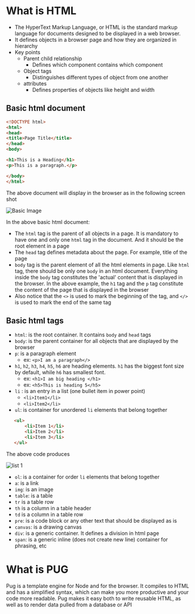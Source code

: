 # What is HTML
- The HyperText Markup Language, or HTML is the standard markup language for documents designed to be displayed in a web browser. 
- It defines objects in a browser page and how they are organized in hierarchy
- Key points
  - Parent child relationship
    - Defines which component contains which component
  - Object tags
    - Distinguishes different types of object from one another
  - attributes
    - Defines properties of objects like height and width
## Basic html document

```html
<!DOCTYPE html>
<html>
<head>
<title>Page Title</title>
</head>
<body>

<h1>This is a Heading</h1>
<p>This is a paragraph.</p>

</body>
</html>
```
The above document will display in the browser as in the following screen shot

![Basic Image]({{site.url}}/images/html1.png)

In the above basic html document:
- The `html` tag is the parent of all objects in a page. It is mandatory to have one and only one `html` tag in the document. And it should be the root element in a page
- The `head` tag defines metadata about the page. For example, title of the page
- `body` tag is the parent element of all the html elements in  page. Like `html` tag, there should be only one `body` in an html document. Everything inside the `body` tag constitutes the 'actual' content that is displayed in the browser. In the above example, the `h1` tag and the `p` tag constitute the content of the page that is displayed in the browser
- Also notice that the `<>` is used to mark the beginning of  the tag, and `</>` is used to mark the end of the same tag

## Basic html tags
- `html`: is the root container. It contains `body` and `head` tags
- `body`: is the parent container for all objects that are displayed by the browser
- `p`: is a paragraph element
  - ex: `<p>I am a paragraph</>`
- `h1`, `h2`, `h3`, `h4`, `h5`, `h6` are heading elements. `h1` has the biggest font size by default, while `h6` has smallest font.
  - ex: `<h1>I am big heading </h1>`
  - ex: `<h5>This is heading 5</h5>`
- `li` : is an entry in a list (one bullet item in power point)
    - `<li>Item1</li>`
    - `<li>Item2</li>`
- `ul`: is container for unordered  `li` elements that belong together

 ```html
    <ul>
        <li>Item 1</li>
        <li>Item 2</li>
        <li>Item 3</li>
    </ul>
 ```
The above code produces

![list 1]({{site.url}}/images/li1.png)


- `ol`: is a container for order `li` elements that belong together
- `a`: is a link
- `img`: is an image
- `table`: is a table
- `tr` is a table row
- `th` is a column in a table header
- `td` is a column in a table row 
- `pre`: is a code block or any other text that should be displayed as is
- `canvas`: is a drawing canvas
- `div`: is a generic container. It defines a division in html page
- `span`: is a generic inline (does not create new line) container for phrasing, etc

# What is PUG
Pug is a template engine for Node and for the browser. It compiles to HTML and has a simplified syntax, which can make you more productive and your code more readable. Pug makes it easy both to write reusable HTML, as well as to render data pulled from a database or API
